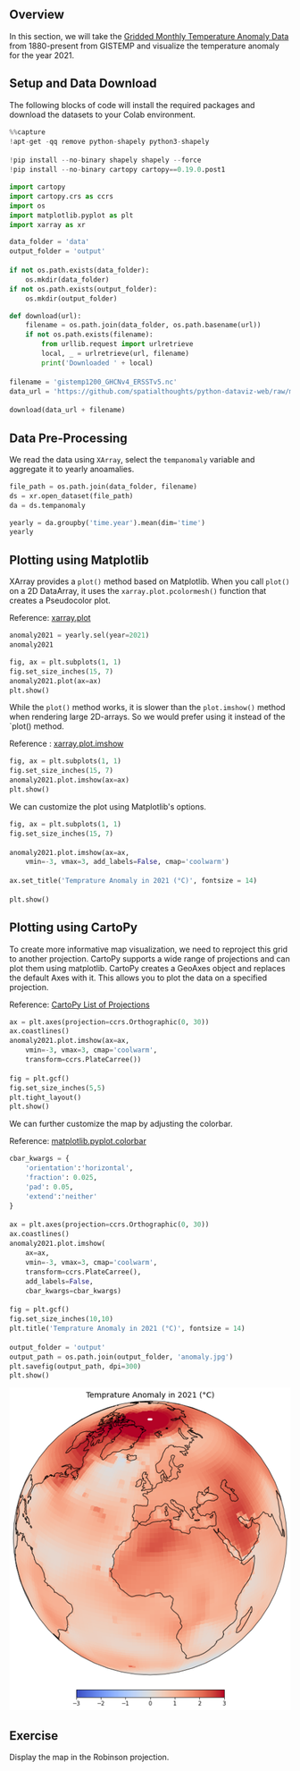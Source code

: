 ## Overview

In this section, we will take the [Gridded Monthly Temperature Anomaly Data](https://data.giss.nasa.gov/gistemp/) from 1880-present from GISTEMP and visualize the temperature anomaly for the year 2021.

## Setup and Data Download

The following blocks of code will install the required packages and download the datasets to your Colab environment.


```python
%%capture
!apt-get -qq remove python-shapely python3-shapely

!pip install --no-binary shapely shapely --force
!pip install --no-binary cartopy cartopy==0.19.0.post1
```


```python
import cartopy
import cartopy.crs as ccrs 
import os
import matplotlib.pyplot as plt
import xarray as xr
```


```python
data_folder = 'data'
output_folder = 'output'

if not os.path.exists(data_folder):
    os.mkdir(data_folder)
if not os.path.exists(output_folder):
    os.mkdir(output_folder)
```


```python
def download(url):
    filename = os.path.join(data_folder, os.path.basename(url))
    if not os.path.exists(filename):
        from urllib.request import urlretrieve
        local, _ = urlretrieve(url, filename)
        print('Downloaded ' + local)

filename = 'gistemp1200_GHCNv4_ERSSTv5.nc'
data_url = 'https://github.com/spatialthoughts/python-dataviz-web/raw/main/data/gistemp/'

download(data_url + filename)
```

## Data Pre-Processing

We read the data using `XArray`, select the `tempanomaly` variable and aggregate it to yearly anoamalies.


```python
file_path = os.path.join(data_folder, filename)
ds = xr.open_dataset(file_path)
da = ds.tempanomaly
```


```python
yearly = da.groupby('time.year').mean(dim='time')
yearly
```

## Plotting using Matplotlib

XArray provides a `plot()` method based on Matplotlib. When you call `plot()` on a 2D DataArray, it uses the `xarray.plot.pcolormesh()` function that creates a Pseudocolor plot.

Reference: [xarray.plot](https://docs.xarray.dev/en/stable/user-guide/plotting.html#two-dimensions)



```python
anomaly2021 = yearly.sel(year=2021)
anomaly2021
```


```python
fig, ax = plt.subplots(1, 1)
fig.set_size_inches(15, 7)
anomaly2021.plot(ax=ax)
plt.show()
```

While the `plot()` method works, it is slower than the `plot.imshow()` method when rendering large 2D-arrays. So we would prefer using it instead of the `plot() method.

Reference : [xarray.plot.imshow ](https://docs.xarray.dev/en/stable/generated/xarray.plot.imshow.html)


```python
fig, ax = plt.subplots(1, 1)
fig.set_size_inches(15, 7)
anomaly2021.plot.imshow(ax=ax)
plt.show()
```

We can customize the plot using Matplotlib's options.


```python
fig, ax = plt.subplots(1, 1)
fig.set_size_inches(15, 7)

anomaly2021.plot.imshow(ax=ax,
    vmin=-3, vmax=3, add_labels=False, cmap='coolwarm')

ax.set_title('Temprature Anomaly in 2021 (°C)', fontsize = 14)

plt.show()
```

## Plotting using CartoPy

To create more informative map visualization, we need to reproject this grid to another projection. CartoPy supports a wide range of projections and can plot them using matplotlib. CartoPy creates a GeoAxes object and replaces the default Axes with it. This allows you to plot the data on a specified projection.

Reference: [CartoPy List of Projections](https://scitools.org.uk/cartopy/docs/latest/reference/crs.html?highlight=list#list-of-projections)


```python
ax = plt.axes(projection=ccrs.Orthographic(0, 30))
ax.coastlines()
anomaly2021.plot.imshow(ax=ax,
    vmin=-3, vmax=3, cmap='coolwarm',
    transform=ccrs.PlateCarree())

fig = plt.gcf()
fig.set_size_inches(5,5)
plt.tight_layout()
plt.show()
```

We can further customize the map by adjusting the colorbar. 

Reference: [matplotlib.pyplot.colorbar](https://matplotlib.org/stable/api/_as_gen/matplotlib.pyplot.colorbar.html)


```python
cbar_kwargs = {
    'orientation':'horizontal',
    'fraction': 0.025,
    'pad': 0.05,
    'extend':'neither'
}

ax = plt.axes(projection=ccrs.Orthographic(0, 30))
ax.coastlines()
anomaly2021.plot.imshow(
    ax=ax,
    vmin=-3, vmax=3, cmap='coolwarm',
    transform=ccrs.PlateCarree(),
    add_labels=False,
    cbar_kwargs=cbar_kwargs)

fig = plt.gcf()
fig.set_size_inches(10,10)
plt.title('Temprature Anomaly in 2021 (°C)', fontsize = 14)

output_folder = 'output'
output_path = os.path.join(output_folder, 'anomaly.jpg')
plt.savefig(output_path, dpi=300)
plt.show()
```


    
![](python-dataviz-output/06_mapping_gridded_datasets_files/06_mapping_gridded_datasets_20_0.png)
    


## Exercise

Display the map in the Robinson projection.

